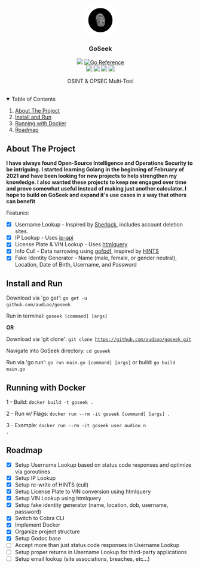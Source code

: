 <!-- PROJECT LOGO -->
<br />
<p align="center">
  <a href="https://github.com/audioo/goseek">
    <img src="./images/ico.png" alt="Logo" width="80" height="80">
  </a>

  <h3 align="center">GoSeek</h3>
  <p align=center>
    <a target="_blank" href="https://goreportcard.com/report/github.com/audioo/goseek" title="report"><img src="https://img.shields.io/badge/Go&#8208;Report-A+-brightgreen.svg?style=flat-square"></a>
    <a href="https://pkg.go.dev/github.com/audioo/goseek"><img src="https://pkg.go.dev/badge/github.com/audioo/goseek.svg" alt="Go Reference"></a>
    <br>
    <a target="_blank" href="https://golang.org" title="Go version: 1.16"><img src="https://img.shields.io/badge/Golang-1.16-blue.svg?style=flat-square"></a>
    <a target="_blank" href="./LICENSE.md" title="LICENSE"><img src="https://img.shields.io/badge/License-Apache&#8208;2.0-blue.svg?style=flat-square"></a>
    <a target="_blank" href="mailto:hyperaudio@protonmail.com" title="EMAIL"><img src="https://img.shields.io/badge/Contact-Email-blue.svg?style=flat-square"></a>
    <a target="_blank" href="#" title="VERSION"><img src="https://img.shields.io/badge/Version-0.6.1-blue.svg?style=flat-square"></a>
  </p>
  <p align="center">
    OSINT & OPSEC Multi-Tool
    <br />
    <!-- <a href="https://github.com/othneildrew/Best-README-Template"><strong>Explore the docs »</strong></a> -->
    <br />
</p>



<!-- TABLE OF CONTENTS -->
<details open="open">
  <summary>Table of Contents</summary>
  <ol>
    <li>
      <a href="#about-the-project">About The Project</a>
    </li>
    <li><a href="#install-and-run">Install and Run</a></li>
    <li><a href="#running-with-docker">Running with Docker</a></li>
    <li><a href="#roadmap">Roadmap</a></li>
  </ol>
</details>



<!-- ABOUT THE PROJECT -->
## About The Project

<!--<img src="./images/disp.jpg"></img>-->

**I have always found Open-Source Intelligence and Operations Security to be intriguing. I started learning Golang in the beginning of February of 2021 and have been looking for new projects to help strengthen my knowledge. I also wanted these projects to keep me engaged over time and prove somewhat useful instead of making just another calculator. I hope to build on GoSeek and expand it's use cases in a way that others can benefit**

Features:

- [x] Username Lookup - Inspired by [Sherlock](https://github.com/sherlock-project/sherlock), includes account deletion sites.
- [x] IP Lookup - Uses [ip-api](https://ip-api.com/)
- [x] License Plate & VIN Lookup - Uses [htmlquery](https://github.com/antchfx/htmlquery)
- [x] Info Cull - Data narrowing using [gofpdf](https://github.com/jung-kurt/gofpdf), inspired by [HINTS](https://github.com/jadekeys/hints)
- [x] Fake Identity Generator - Name (male, female, or gender neutral), Location, Date of Birth, Username, and Password 

<!-- USAGE EXAMPLES -->
## Install and Run

Download via 'go get':
<code>go get -u github.com/audioo/goseek</code>

Run in terminal:
<code>goseek [command] [args]</code>

**OR**

Download via 'git clone':
<code>git clone https://github.com/audioo/goseek.git</code>

Navigate into GoSeek directory:
<code>cd goseek</code>

Run via 'go run': <code>go run main.go [command] [args]</code>
or build: <code>go build main.go</code>

## Running with Docker
1 - Build: <code>docker build -t goseek . </code>

2 - Run w/ Flags: <code>docker run --rm -it goseek [command] [args] . </code>

3 - Example: <code>docker run --rm -it goseek user audioo n .</code>

## Roadmap

- [x] Setup Username Lookup based on status code responses and optimize via goroutines
- [x] Setup IP Lookup
- [x] Setup re-write of HINTS (cull)
- [x] Setup License Plate to VIN conversion using htmlquery
- [x] Setup VIN Lookup using htmlquery
- [x] Setup fake identity generator (name, location, dob, username, password)
- [x] Switch to Cobra CLI
- [x] Implement Docker
- [x] Organize project structure
- [x] Setup Godoc base
- [ ] Accept more than just status code responses in Username Lookup
- [ ] Setup proper returns in Username Lookup for third-party applications
- [ ] Setup email lookup (site associations, breaches, etc...)
